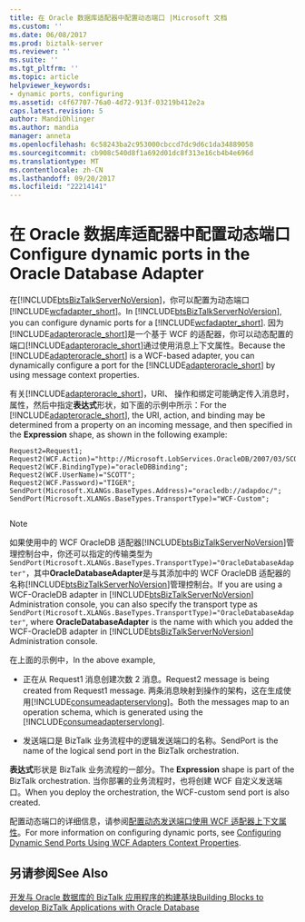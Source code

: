 ```yaml
---
title: 在 Oracle 数据库适配器中配置动态端口 |Microsoft 文档
ms.custom: ''
ms.date: 06/08/2017
ms.prod: biztalk-server
ms.reviewer: ''
ms.suite: ''
ms.tgt_pltfrm: ''
ms.topic: article
helpviewer_keywords:
- dynamic ports, configuring
ms.assetid: c4f67707-76a0-4d72-913f-03219b412e2a
caps.latest.revision: 5
author: MandiOhlinger
ms.author: mandia
manager: anneta
ms.openlocfilehash: 6c58243ba2c953000cbccd7dc9d6c1da34889058
ms.sourcegitcommit: cb908c540d8f1a692d01dc8f313e16cb4b4e696d
ms.translationtype: MT
ms.contentlocale: zh-CN
ms.lasthandoff: 09/20/2017
ms.locfileid: "22214141"
---
```

# <a name="configure-dynamic-ports-in-the-oracle-database-adapter"></a><span data-ttu-id="21868-102">在 Oracle 数据库适配器中配置动态端口</span><span class="sxs-lookup"><span data-stu-id="21868-102">Configure dynamic ports in the Oracle Database Adapter</span></span>
<span data-ttu-id="21868-103">在[!INCLUDE[btsBizTalkServerNoVersion](../../includes/btsbiztalkservernoversion-md.md)]，你可以配置为动态端口[!INCLUDE[wcfadapter_short](../../includes/wcfadapter-short-md.md)]。</span><span class="sxs-lookup"><span data-stu-id="21868-103">In [!INCLUDE[btsBizTalkServerNoVersion](../../includes/btsbiztalkservernoversion-md.md)], you can configure dynamic ports for a [!INCLUDE[wcfadapter_short](../../includes/wcfadapter-short-md.md)].</span></span> <span data-ttu-id="21868-104">因为[!INCLUDE[adapteroracle_short](../../includes/adapteroracle-short-md.md)]是一个基于 WCF 的适配器，你可以动态配置的端口[!INCLUDE[adapteroracle_short](../../includes/adapteroracle-short-md.md)]通过使用消息上下文属性。</span><span class="sxs-lookup"><span data-stu-id="21868-104">Because the [!INCLUDE[adapteroracle_short](../../includes/adapteroracle-short-md.md)] is a WCF-based adapter, you can dynamically configure a port for the [!INCLUDE[adapteroracle_short](../../includes/adapteroracle-short-md.md)] by using message context properties.</span></span>  
  
 <span data-ttu-id="21868-105">有关[!INCLUDE[adapteroracle_short](../../includes/adapteroracle-short-md.md)]，URI、 操作和绑定可能确定传入消息时，属性，然后中指定**表达式**形状，如下面的示例中所示：</span><span class="sxs-lookup"><span data-stu-id="21868-105">For the [!INCLUDE[adapteroracle_short](../../includes/adapteroracle-short-md.md)], the URI, action, and binding may be determined from a property on an incoming message, and then specified in the **Expression** shape, as shown in the following example:</span></span>  
  
```  
Request2=Request1;  
Request2(WCF.Action)="http://Microsoft.LobServices.OracleDB/2007/03/SCOTT/Table/ACCOUNTACTIVITY/Select";  
Request2(WCF.BindingType)="oracleDBBinding";  
Request2(WCF.UserName)="SCOTT";  
Request2(WCF.Password)="TIGER";  
SendPort(Microsoft.XLANGs.BaseTypes.Address)="oracledb://adapdoc/";  
SendPort(Microsoft.XLANGs.BaseTypes.TransportType)="WCF-Custom";  
  
```  
  
> [!NOTE]
>  <span data-ttu-id="21868-106">如果使用中的 WCF OracleDB 适配器[!INCLUDE[btsBizTalkServerNoVersion](../../includes/btsbiztalkservernoversion-md.md)]管理控制台中，你还可以指定的传输类型为`SendPort(Microsoft.XLANGs.BaseTypes.TransportType)="OracleDatabaseAdapter"`，其中**OracleDatabaseAdapter**是与其添加中的 WCF OracleDB 适配器的名称[!INCLUDE[btsBizTalkServerNoVersion](../../includes/btsbiztalkservernoversion-md.md)]管理控制台。</span><span class="sxs-lookup"><span data-stu-id="21868-106">If you are using a WCF-OracleDB adapter in [!INCLUDE[btsBizTalkServerNoVersion](../../includes/btsbiztalkservernoversion-md.md)] Administration console, you can also specify the transport type as `SendPort(Microsoft.XLANGs.BaseTypes.TransportType)="OracleDatabaseAdapter"`, where **OracleDatabaseAdapter** is the name with which you added the WCF-OracleDB adapter in [!INCLUDE[btsBizTalkServerNoVersion](../../includes/btsbiztalkservernoversion-md.md)] Administration console.</span></span>  
  
 <span data-ttu-id="21868-107">在上面的示例中，</span><span class="sxs-lookup"><span data-stu-id="21868-107">In the above example,</span></span>  
  
-   <span data-ttu-id="21868-108">正在从 Request1 消息创建次数 2 消息。</span><span class="sxs-lookup"><span data-stu-id="21868-108">Request2 message is being created from Request1 message.</span></span> <span data-ttu-id="21868-109">两条消息映射到操作的架构，这在生成使用[!INCLUDE[consumeadapterservlong](../../includes/consumeadapterservlong-md.md)]。</span><span class="sxs-lookup"><span data-stu-id="21868-109">Both the messages map to an operation schema, which is generated using the [!INCLUDE[consumeadapterservlong](../../includes/consumeadapterservlong-md.md)].</span></span>  
  
-   <span data-ttu-id="21868-110">发送端口是 BizTalk 业务流程中的逻辑发送端口的名称。</span><span class="sxs-lookup"><span data-stu-id="21868-110">SendPort is the name of the logical send port in the BizTalk orchestration.</span></span>  
  
 <span data-ttu-id="21868-111">**表达式**形状是 BizTalk 业务流程的一部分。</span><span class="sxs-lookup"><span data-stu-id="21868-111">The **Expression** shape is part of the BizTalk orchestration.</span></span> <span data-ttu-id="21868-112">当你部署的业务流程时，也将创建 WCF 自定义发送端口。</span><span class="sxs-lookup"><span data-stu-id="21868-112">When you deploy the orchestration, the WCF-custom send port is also created.</span></span>  
  
 <span data-ttu-id="21868-113">配置动态端口的详细信息，请参阅[配置动态发送端口使用 WCF 适配器上下文属性](../../core/configuring-dynamic-send-ports-using-wcf-adapters-context-properties.md)。</span><span class="sxs-lookup"><span data-stu-id="21868-113">For more information on configuring dynamic ports, see [Configuring Dynamic Send Ports Using WCF Adapters Context Properties](../../core/configuring-dynamic-send-ports-using-wcf-adapters-context-properties.md).</span></span>
  
## <a name="see-also"></a><span data-ttu-id="21868-114">另请参阅</span><span class="sxs-lookup"><span data-stu-id="21868-114">See Also</span></span>  
[<span data-ttu-id="21868-115">开发与 Oracle 数据库的 BizTalk 应用程序的构建基块</span><span class="sxs-lookup"><span data-stu-id="21868-115">Building Blocks to develop BizTalk Applications with Oracle Database</span></span>](../../adapters-and-accelerators/adapter-oracle-database/building-blocks-to-develop-biztalk-applications-with-oracle-database.md)